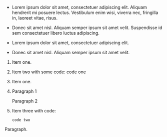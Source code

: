 *   Lorem ipsum dolor sit amet, consectetuer adipiscing elit.
Aliquam hendrerit mi posuere lectus. Vestibulum enim wisi,
viverra nec, fringilla in, laoreet vitae, risus.
*   Donec sit amet nisl. Aliquam semper ipsum sit amet velit.
Suspendisse id sem consectetuer libero luctus adipiscing.


*   Lorem ipsum dolor sit amet, consectetuer adipiscing elit.

*   Donec sit amet nisl. Aliquam semper ipsum sit amet velit.

1. Item one.
2. Item two with some code:
       code one


1. Item one.

2. Paragraph 1

   Paragraph 2

3. Item three with code:

       code two

Paragraph.